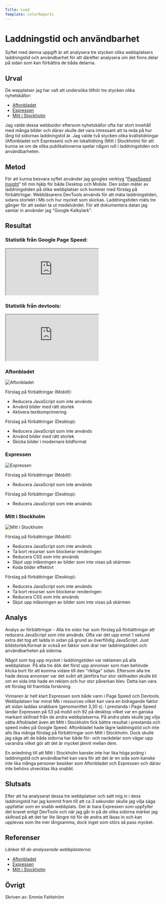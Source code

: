 ```yaml
---
Title: Load
Template: colorReports
---
```

Laddningstid och användbarhet
=======================

Syftet med denna uppgift är att analysera tre stycken olika webbplatsers laddningstid och användbarhet för att därefter analysera om det finns delar på sidan som kan förbättra de båda delarna.

Urval
-----------------------
De wepplatser jag har valt att undersöka tillhör tre stycken olika nyhetskällor:
- <a href= "https://www.aftonbladet.se/">Aftonbladet</a>
- <a href= "https://www.expressen.se/">Expressen</a>
- <a href= "https://www.mitti.se/">Mitt i Stockholm</a>

Jag valde dessa webbsidor eftersom nyhetskällor ofta har stort innehåll med många bilder och därav skulle det vara intressant att ta reda på hur lång tid sidornas laddningstid är. Jag valde två stycken olika kvällstidningar (Aftonbladet och Expressen) och en lokaltidning (Mitt i Stockholm) för att kunna se om de olika publikationerna spelar någon roll i laddningstiden och användbarheten.

Metod
-----------------------
För att kunna besvara syftet använder jag googles verktyg "<a href="https://pagespeed.web.dev/?utm_source=psi&utm_medium=redirect">PageSpeed Insight</a>" till min hjälp för både Desktop och Mobile. Den sidan mäter av laddningstiden på olika webbplatser och kommer med förslag på förbättringar. Webbläsarens DevTools används för att mäta laddningstiden, sidans storlekt i Mb och hur mycket som skickas. Laddningstiden mäts tre gånger för att sedan ta ut medelvärdet. För att dokumentera datan jag samlar in använder jag "Google Kalkylark".

Resultat
-----------------------
<h3>Statistik från Google Page Speed:</h3>
<div class="spreadsheet">
    <iframe title="Google page speed" src="https://docs.google.com/spreadsheets/d/e/2PACX-1vTVM3BB5x4QEPWSR7Bv0AnHsCN6-E9FetuGSghYyKxSzWxt4-lkugDFqDyBNiskxfLoAqFQdpWMrRal/pubhtml?widget=true&amp;headers=false"></iframe>
</div>

<h3>Statistik från devtools:</h3>
<div class="spreadsheet">
    <iframe title="Devtools" src="https://docs.google.com/spreadsheets/d/e/2PACX-1vRI1iO0I4WbQeDvz-dw1Ab3BjzWVDXY2hcCar9ZCAo-KKvFse8LoWADReJM4E315iSmBWF_pECy-XMv/pubhtml?widget=true&amp;headers=false"></iframe>
</div>

<h3 class="center-font">Aftonbladet</h3>
<img src= "%base_url%/image/aftonbladet.jpg" alt= "Aftonbladet" class="color-img">

Förslag på förbättringar (Mobilt):
<ul>
    <li>Reducera JavaScript som inte används
    <li>Använd bilder med rätt storlek
    <li>Aktivera textkomprimering
</ul>

Förslag på förbättringar (Desktop):
<ul>
    <li>Reducera JavaScript som inte används
    <li>Använd bilder med rätt storlek
    <li>Skicka bilder i modernare bildformat
</ul>

<h3 class="center-font">Expressen</h3>
<img src= "%base_url%/image/expressen.jpg" alt= "Expressen" class="color-img">

Förslag på förbättringar (Mobilt):
<ul>
    <li>Reducera JavaScript som inte används
</ul>

Förslag på förbättringar (Desktop):
<ul>
    <li>Reducera JavaScript som inte används
</ul>

<h3 class="center-font">Mitt i Stockholm</h3>
<img src= "%base_url%/image/mitti.jpg" alt= "Mitt i Stockholm" class="color-img">

Förslag på förbättringar (Mobilt):
<ul>
    <li>Reducera JavaScript som inte används
    <li>Ta bort resurser som blockerar renderingen
    <li>Reducera CSS som inte används
    <li>Skjut upp inläsningen av bilder som inte visas på skärmen
    <li>Koda bilder effektivt
</ul>

Förslag på förbättringar (Desktop):
<ul>
    <li>Reducera JavaScript som inte används
    <li>Ta bort resurser som blockerar renderingen
    <li>Reducera CSS som inte används
    <li>Skjut upp inläsningen av bilder som inte visas på skärmen
</ul>

Analys
-----------------------
Analys av förbättringar - 
Alla tre sidor har som förslag på förbättringar att reducera JavaScript som inte används. Ofta var det upp emot 1 sekund extra det tog att ladda in sidan på grund av överflödig JavaScript. Just bildstorlek/format är också en faktor som drar ner laddningstiden och användbarheten på sidorna.

Något som tog upp mycket i laddningstiden var reklamen på alla webbplatser. På alla tre dök det först upp annonser som man behövde klicka bort för att komma vidare till den "riktiga" sidan. Eftersom alla tre hade dessa annonser var det svårt att jämföra hur stor skillnaden skulle bli om en sida inte hade en reklam och hur stor påverkan blev. Detta kan vara ett förslag till framtida forskning. 

Vinnaren är helt klart Expressen som både vann i Page Speed och Devtools. Webbplatsen har minst Mb i resources vilket kan vara en bidragande faktor att sidan laddas snabbare (genomsnittet 3,30 s). I prestanda i Page Speed landar Expressen på 53 på mobil och 92 på desktop vilket var en ganska markant skillnad från de andra webbplatserna. På andra plats skulle jag vilja sätta Aftobladet även att Mitt i Stockholm fick bättre resultat i prestanda och speed index på Google Speed. Aftonbladet hade lägre laddningstid och inte alls lika många förslag på förbättringar som Mitt i Stockholm. Dock skulle jag säga att de båda sidorna har både för- och nackdelar som väger upp varandra vilket gör att det är mycket jämnt mellan dem.

En anledning till att Mitt i Stockholm kanske inte har lika höga poäng i laddningstid och användbarhet kan vara för att det är en sida som kanske inte lika många personer besöker som Aftonbladet och Expressen och därav inte behövs utvecklas lika snabbt.

Slutsats
-----------------------
Efter att ha analyserat dessa tre webbplatser och satt mig in i dess laddningstid har jag kommit fram till att ca 3 sekunder skulle jag vilja säga uppfattar som en snabb webbplats. Det är bara Expressen som uppfyller det kravet enligt DevTools och när jag går in på de olika sidorna märker jag skillnad på att det tar lite längre tid för de andra att läsas in och kan upplevas som lite mer långsamma, dock inget som störs så pass mycket.

Referenser
-----------------------
  
<i>Länkar till de analyserade webbplasterna:</i>
- <a href= "https://aftonbladet.se/">Aftonbladet</a>
- <a href= "https://expressen.se/">Expressen</a>
- <a href= "https://www.mitti.se/">Mitt i Stockholm</a>


Övrigt
-----------------------
Skriven av: Emmie Fahlström